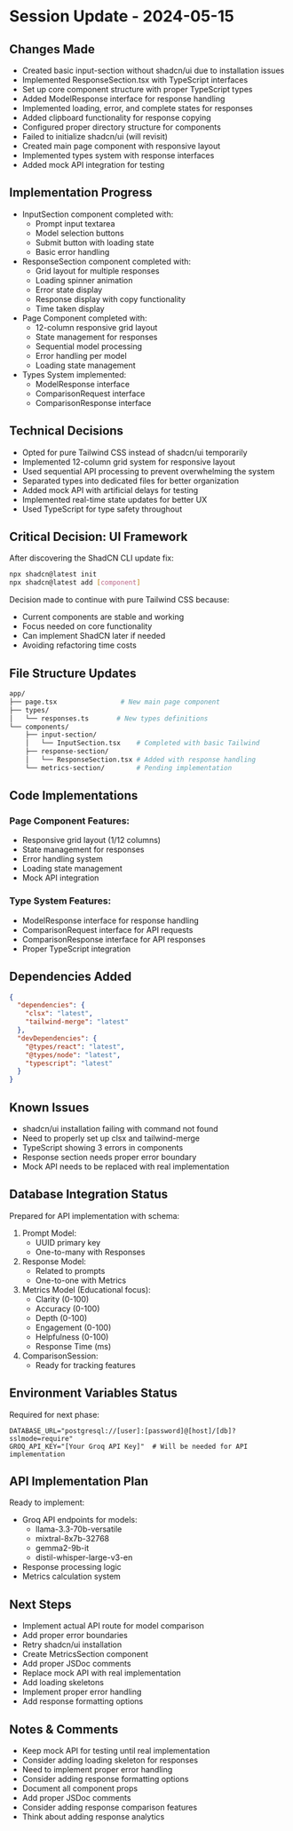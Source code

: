# Session Update - 2024-05-15

## Changes Made
- Created basic input-section without shadcn/ui due to installation issues
- Implemented ResponseSection.tsx with TypeScript interfaces
- Set up core component structure with proper TypeScript types
- Added ModelResponse interface for response handling
- Implemented loading, error, and complete states for responses
- Added clipboard functionality for response copying
- Configured proper directory structure for components
- Failed to initialize shadcn/ui (will revisit)
- Created main page component with responsive layout
- Implemented types system with response interfaces
- Added mock API integration for testing

## Implementation Progress
- InputSection component completed with:
  * Prompt input textarea
  * Model selection buttons
  * Submit button with loading state
  * Basic error handling
- ResponseSection component completed with:
  * Grid layout for multiple responses
  * Loading spinner animation
  * Error state display
  * Response display with copy functionality
  * Time taken display
- Page Component completed with:
  * 12-column responsive grid layout
  * State management for responses
  * Sequential model processing
  * Error handling per model
  * Loading state management
- Types System implemented:
  * ModelResponse interface
  * ComparisonRequest interface
  * ComparisonResponse interface

## Technical Decisions
- Opted for pure Tailwind CSS instead of shadcn/ui temporarily
- Implemented 12-column grid system for responsive layout
- Used sequential API processing to prevent overwhelming the system
- Separated types into dedicated files for better organization
- Added mock API with artificial delays for testing
- Implemented real-time state updates for better UX
- Used TypeScript for type safety throughout

## Critical Decision: UI Framework
After discovering the ShadCN CLI update fix:
```bash
npx shadcn@latest init
npx shadcn@latest add [component]
```
Decision made to continue with pure Tailwind CSS because:
- Current components are stable and working
- Focus needed on core functionality
- Can implement ShadCN later if needed
- Avoiding refactoring time costs

## File Structure Updates
```bash
app/
├── page.tsx                # New main page component
├── types/
│   └── responses.ts       # New types definitions
└── components/
    ├── input-section/
    │   └── InputSection.tsx    # Completed with basic Tailwind
    ├── response-section/
    │   └── ResponseSection.tsx # Added with response handling
    └── metrics-section/        # Pending implementation
```

## Code Implementations
### Page Component Features:
- Responsive grid layout (1/12 columns)
- State management for responses
- Error handling system
- Loading state management
- Mock API integration

### Type System Features:
- ModelResponse interface for response handling
- ComparisonRequest interface for API requests
- ComparisonResponse interface for API responses
- Proper TypeScript integration

## Dependencies Added
```json
{
  "dependencies": {
    "clsx": "latest",
    "tailwind-merge": "latest"
  },
  "devDependencies": {
    "@types/react": "latest",
    "@types/node": "latest",
    "typescript": "latest"
  }
}
```

## Known Issues
- shadcn/ui installation failing with command not found
- Need to properly set up clsx and tailwind-merge
- TypeScript showing 3 errors in components
- Response section needs proper error boundary
- Mock API needs to be replaced with real implementation

## Database Integration Status
Prepared for API implementation with schema:
1. Prompt Model:
   - UUID primary key
   - One-to-many with Responses
2. Response Model:
   - Related to prompts
   - One-to-one with Metrics
3. Metrics Model (Educational focus):
   - Clarity (0-100)
   - Accuracy (0-100)
   - Depth (0-100)
   - Engagement (0-100)
   - Helpfulness (0-100)
   - Response Time (ms)
4. ComparisonSession:
   - Ready for tracking features

## Environment Variables Status
Required for next phase:
```env
DATABASE_URL="postgresql://[user]:[password]@[host]/[db]?sslmode=require"
GROQ_API_KEY="[Your Groq API Key]"  # Will be needed for API implementation
```

## API Implementation Plan
Ready to implement:
- Groq API endpoints for models:
  * llama-3.3-70b-versatile
  * mixtral-8x7b-32768
  * gemma2-9b-it
  * distil-whisper-large-v3-en
- Response processing logic
- Metrics calculation system

## Next Steps
- Implement actual API route for model comparison
- Add proper error boundaries
- Retry shadcn/ui installation
- Create MetricsSection component
- Add proper JSDoc comments
- Replace mock API with real implementation
- Add loading skeletons
- Implement proper error handling
- Add response formatting options

## Notes & Comments
- Keep mock API for testing until real implementation
- Consider adding loading skeleton for responses
- Need to implement proper error handling
- Consider adding response formatting options
- Document all component props
- Add proper JSDoc comments
- Consider adding response comparison features
- Think about adding response analytics